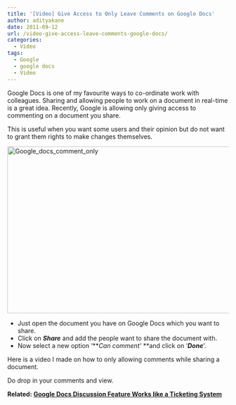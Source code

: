 ```yaml
---
title: '[Video] Give Access to Only Leave Comments on Google Docs'
author: adityakane
date: 2011-09-12
url: /video-give-access-leave-comments-google-docs/
categories:
  - Video
tags:
  - Google
  - google docs
  - Video
---
```

Google Docs is one of my favourite ways to co-ordinate work with colleagues. Sharing and allowing people to work on a document in real-time is a great idea. Recently, Google is allowing only giving access to commenting on a document you share.

This is useful when you want some users and their opinion but do not want to grant them rights to make changes themselves.

[<img class="wp-image-50904" style="padding-left: 0px;padding-right: 0px;padding-top: 0px;border-width: 0px" src="http://cdn.devilsworkshop.org/files/2011/09/Google_docs_comment_only_thumb.png" alt="Google_docs_comment_only" width="570" height="379" border="0" />][1]

  * Just open the document you have on Google Docs which you want to share.
  * Click on ***Share*** and add the people want to share the document with.
  * Now select a new option ‘***Can comment’* **and click on ‘***Done***’.

Here is a video I made on how to only allowing comments while sharing a document.

Do drop in your comments and view.

**Related: [Google Docs Discussion Feature Works like a Ticketing System  
][2]**

 [1]: http://cdn.devilsworkshop.org/files/2011/09/Google_docs_comment_only.png
 [2]: http://devilsworkshop.org/google-docs-adds-discussions-feature-works-ticketing-system/

